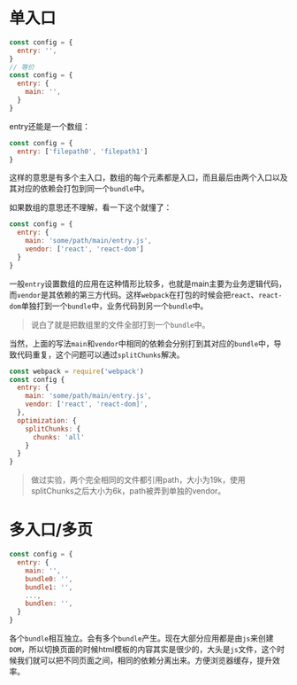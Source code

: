 # 单入口
```js
const config = {
  entry: '',
}
// 等价
const config = {
  entry: {
    main: '',
  }
}
```
entry还能是一个数组：
```js
const config = {
  entry: ['filepath0', 'filepath1']
}
```
这样的意思是有多个主入口，数组的每个元素都是入口，而且最后由两个入口以及其对应的依赖会打包到同一个`bundle`中。

如果数组的意思还不理解，看一下这个就懂了：
```js
const config = {
  entry: {
    main: 'some/path/main/entry.js',
    vendor: ['react', 'react-dom']
  }
}
```
一般`entry`设置数组的应用在这种情形比较多，也就是main主要为业务逻辑代码，而`vendor`是其依赖的第三方代码。这样`webpack`在打包的时候会把`react`、`react-dom`单独打到一个`bundle`中，业务代码到另一个`bundle`中。

> 说白了就是把数组里的文件全部打到一个`bundle`中。

当然，上面的写法`main`和`vendor`中相同的依赖会分别打到其对应的`bundle`中，导致代码重复，这个问题可以通过`splitChunks`解决。
```js
const webpack = require('webpack')
const config {
  entry: {
    main: 'some/path/main/entry.js',
    vendor: ['react', 'react-dom]',
  },
  optimization: {
    splitChunks: {
      chunks: 'all'
    }
  }
}
```
> 做过实验，两个完全相同的文件都引用path，大小为19k，使用splitChunks之后大小为6k，path被弄到单独的vendor。

# 多入口/多页
```js
const config = {
  entry: {
    main: '',
    bundle0: '',
    bundle1: '',
    ...,
    bundlen: '',
  }
}
```
各个`bundle`相互独立。会有多个`bundle`产生。现在大部分应用都是由`js`来创建`DOM`，所以切换页面的时候html模板的内容其实是很少的，大头是`js`文件，这个时候我们就可以把不同页面之间，相同的依赖分离出来。方便浏览器缓存，提升效率。